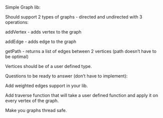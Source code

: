 Simple Graph lib:

Should support 2 types of graphs - directed and undirected with 3 operations:

addVertex - adds vertex to the graph

addEdge - adds edge to the graph

getPath - returns a list of edges between 2 vertices (path doesn’t have to be optimal)

Vertices should be of a user defined type.

Questions to be ready to answer (don’t have to implement):

Add weighted edges support in your lib.

Add traverse function that will take a user defined function and apply it on every vertex of the graph.

Make you graphs thread safe.